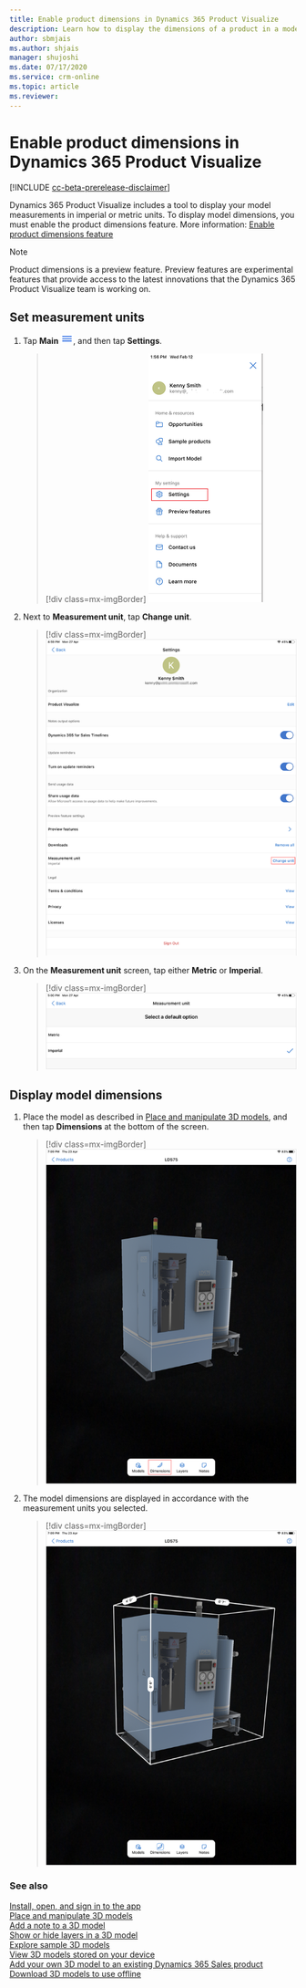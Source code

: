 ```yaml
---
title: Enable product dimensions in Dynamics 365 Product Visualize
description: Learn how to display the dimensions of a product in a model in Dynamics 365 Product Visualize.
author: sbmjais
ms.author: shjais
manager: shujoshi
ms.date: 07/17/2020
ms.service: crm-online
ms.topic: article
ms.reviewer:
---
```


# Enable product dimensions in Dynamics 365 Product Visualize

[!INCLUDE [cc-beta-prerelease-disclaimer](../includes/cc-beta-prerelease-disclaimer.md)]

Dynamics 365 Product Visualize includes a tool to display your model measurements in imperial or metric units. To display model dimensions, you must enable the product dimensions feature. More information: [Enable product dimensions feature](enable-preview-features.md)

> [!NOTE]
> Product dimensions is a preview feature. Preview features are experimental features that provide access to the latest innovations that the Dynamics 365 Product Visualize team is working on.

## Set measurement units

1. Tap **Main** ![Main menu](media/hamburger-icon.png "Main menu"), and then tap **Settings**.

    > [!div class=mx-imgBorder]
    > ![Settings button](media/edit-account-settings.png "Settings button")

2. Next to **Measurement unit**, tap **Change unit**.

     > [!div class=mx-imgBorder]
     > ![Measurement unit section](media/measurement-units-section.png "Measurement unit section")

3. On the **Measurement unit** screen, tap either **Metric** or **Imperial**.

    > [!div class=mx-imgBorder]
    > ![Select a measurement unit](media/select-measurement-unit.png "Select a measurement unit")

## Display model dimensions

1. Place the model as described in [Place and manipulate 3D models](manipulate-models.md), and then tap **Dimensions** at the bottom of the screen.

    > [!div class=mx-imgBorder]
    > ![Dimensions button](media/dimensions-button.png "Dimensions button")

2. The model dimensions are displayed in accordance with the measurement units you selected.

    > [!div class=mx-imgBorder]
    > ![Model dimensions](media/model-dimensions.png "Model dimensions")

### See also

[Install, open, and sign in to the app](sign-in.md)<br>
[Place and manipulate 3D models](manipulate-models.md)<br>
[Add a note to a 3D model](add-note.md)<br>
[Show or hide layers in a 3D model](layers.md)<br>
[Explore sample 3D models](explore-samples.md)<br>
[View 3D models stored on your device](browse-models.md)<br>
[Add your own 3D model to an existing Dynamics 365 Sales product](add-model.md)<br>
[Download 3D models to use offline](download-models.md)
